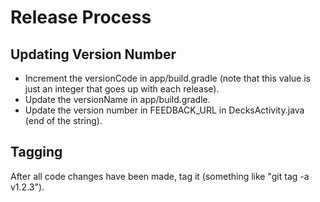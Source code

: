# Release Process

## Updating Version Number

- Increment the versionCode in app/build.gradle (note that this value is just an integer that goes up with each release).
- Update the versionName in app/build.gradle.
- Update the version number in FEEDBACK_URL in DecksActivity.java (end of the string).

## Tagging

After all code changes have been made, tag it (something like "git tag -a v1.2.3").
